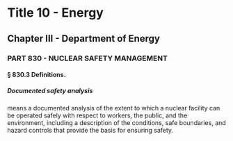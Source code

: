 
# Title 10 - Energy
## Chapter III - Department of Energy
### PART 830 - NUCLEAR SAFETY MANAGEMENT
#### § 830.3 Definitions.
##### Documented safety analysis

means a documented analysis of the extent to which a nuclear facility can be operated safely with respect to workers, the public, and the environment, including a description of the conditions, safe boundaries, and hazard controls that provide the basis for ensuring safety.
